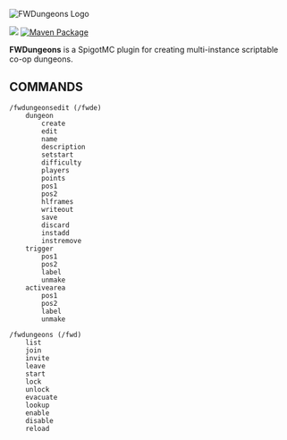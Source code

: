 ![FWDungeons Logo](https://repository-images.githubusercontent.com/268072687/382d7080-a919-11ea-9cc9-e7d4b3e39074)

[![](https://jitpack.io/v/ForgottenWorld/FWDungeons.svg)](https://jitpack.io/#ForgottenWorld/FWDungeons)
[![Maven Package](https://github.com/ForgottenWorld/FWDungeons/workflows/Maven%20Package/badge.svg)](https://github.com/ForgottenWorld/FWDungeons/packages/278054)



<b>FWDungeons</b> is a SpigotMC plugin for creating multi-instance scriptable co-op dungeons.

## COMMANDS

    /fwdungeonsedit (/fwde)
        dungeon
            create
            edit
            name
            description
            setstart
            difficulty
            players
            points
            pos1
            pos2
            hlframes
            writeout
            save
            discard
            instadd
            instremove
        trigger
            pos1
            pos2
            label
            unmake
        activearea
            pos1
            pos2
            label
            unmake
            
    /fwdungeons (/fwd)
        list
        join
        invite
        leave
        start
        lock
        unlock
        evacuate
        lookup
        enable
        disable
        reload
        
